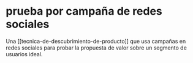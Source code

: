 # prueba por campaña de redes sociales
Una [[tecnica-de-descubrimiento-de-producto]] que usa campañas en redes sociales para probar la propuesta de valor sobre un segmento de usuarios ideal.